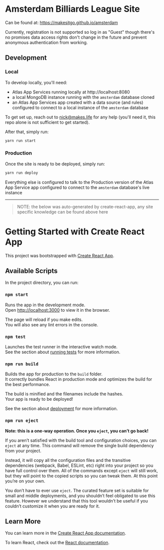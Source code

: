 # Amsterdam Billiards League Site

Can be found at: https://makesitgo.github.io/amsterdam

Currently, registration is not supported so log in as "Guest" though there's no promises data access rights don't change in the future and prevent anonymous authentication from working.

## Development

### Local

To develop locally, you'll need:

* Atlas App Services running locally at http://localhost:8080
* a local MongoDB instance running with the `amsterdam` database cloned
* an Atlas App Services app created with a data source (and rules) configured to connect to a local instance of the `amsterdam` database

To get set up, reach out to nick@makes.life for any help (you'll need it, this repo alone is not sufficient to get started).

After that, simply run:

```cmd
yarn run start
```

### Production

Once the site is ready to be deployed, simply run:

```cmd
yarn run deploy
```

Everything else is configured to talk to the Production version of the Atlas App Service app configured to connect to the `amsterdam` database's live instance

---

> NOTE: the below was auto-generated by create-react-app, any site specific knowledge can be found above here

# Getting Started with Create React App

This project was bootstrapped with [Create React App](https://github.com/facebook/create-react-app).

## Available Scripts

In the project directory, you can run:

### `npm start`

Runs the app in the development mode.\
Open [http://localhost:3000](http://localhost:3000) to view it in the browser.

The page will reload if you make edits.\
You will also see any lint errors in the console.

### `npm test`

Launches the test runner in the interactive watch mode.\
See the section about [running tests](https://facebook.github.io/create-react-app/docs/running-tests) for more information.

### `npm run build`

Builds the app for production to the `build` folder.\
It correctly bundles React in production mode and optimizes the build for the best performance.

The build is minified and the filenames include the hashes.\
Your app is ready to be deployed!

See the section about [deployment](https://facebook.github.io/create-react-app/docs/deployment) for more information.

### `npm run eject`

**Note: this is a one-way operation. Once you `eject`, you can’t go back!**

If you aren’t satisfied with the build tool and configuration choices, you can `eject` at any time. This command will remove the single build dependency from your project.

Instead, it will copy all the configuration files and the transitive dependencies (webpack, Babel, ESLint, etc) right into your project so you have full control over them. All of the commands except `eject` will still work, but they will point to the copied scripts so you can tweak them. At this point you’re on your own.

You don’t have to ever use `eject`. The curated feature set is suitable for small and middle deployments, and you shouldn’t feel obligated to use this feature. However we understand that this tool wouldn’t be useful if you couldn’t customize it when you are ready for it.

## Learn More

You can learn more in the [Create React App documentation](https://facebook.github.io/create-react-app/docs/getting-started).

To learn React, check out the [React documentation](https://reactjs.org/).

